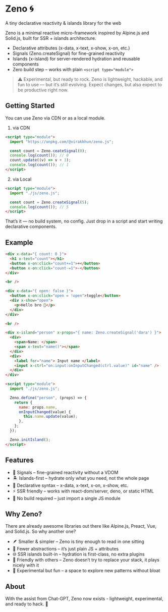# Zeno 🌀

A tiny declarative reactivity & islands library for the web

Zeno is a minimal reactive micro-framework inspired by Alpine.js and Solid.js, built for SSR + islands architecture.

- Declarative attributes (x-data, x-text, x-show, x-on, etc.)
- Signals (Zeno.createSignal) for fine-grained reactivity
- Islands (x-island) for server-rendered hydration and reusable components
- Zero build step – works with plain `<script type="module">`

> ⚠️ Experimental, but ready to rock.
> Zeno is lightweight, hackable, and fun to use — but it’s still evolving. Expect changes, but also expect to be productive right now.

## Getting Started

You can use Zeno via CDN or as a local module.

1. via CDN

```html
<script type="module">
  import "https://unpkg.com/@virakkhun/zeno.js";

  const count = Zeno.ceateSignal(0);
  console.log(count()); // 0
  count.update((v) => v + 1);
  console.log(count()); // 1
</script>
```

2. via Local

```html
<script type="module">
  import "./js/zeno.js";

  const count = Zeno.createSignal(5);
  console.log(count()); // 5
</script>
```

That’s it — no build system, no config. Just drop in a script and start writing declarative components.

## Example

```html
<div x-data="{ count: 0 }">
  <h1 x-text="count"></h1>
  <button x-on:click="count+=1">+</button>
  <button x-on:click="count-=1">-</button>
</div>

<br />

<div x-data="{ open: false }">
  <button x-on:click="open = !open">toggle</button>
  <div x-show="open">
    <p>Hello bro 👋</p>
  </div>
</div>

<br />

<div x-island="person" x-props="{ name: Zeno.createSignal('dara') }">
  <div>
    <span>Name: </span>
    <span x-text="name()"></span>
  </div>
  <div>
    <label for="name"> Input name </label>
    <input x-ctrl="on:input:onInputChanged(ctrl.value)" id="name" />
  </div>
</div>

<script type="module">
  import "./js/zeno.js";

  Zeno.define("person", (props) => {
    return {
      name: props.name,
      onInputChanged(value) {
        this.name.update(value);
      },
    };
  });

  Zeno.initIsland();
</script>
```

## Features

- 🎯 Signals – fine-grained reactivity without a VDOM
- 🏝️ Islands-first – hydrate only what you need, not the whole page
- 🧩 Declarative syntax – x-data, x-text, x-on, x-show, etc.
- ⚡ SSR friendly – works with react-dom/server, deno, or static HTML
- 🚫 No build required – just import a single JS module

## Why Zeno?

There are already awesome libraries out there like Alpine.js, Preact, Vue, and Solid.js. So why another one?

- 🪶 Smaller & simpler – Zeno is tiny enough to read in one sitting
- 🎨 Fewer abstractions – it’s just plain JS + attributes
- 🌐 SSR islands built-in – hydration is first-class, no extra plugins
- 🤝 Friendly with others – Zeno doesn’t try to replace your stack, it plays nicely with it
- 🔬 Experimental but fun – a space to explore new patterns without bloat

## About

With the assist from Chat-GPT, Zeno now exists - lightweight, experimental, and ready to hack. 🤟
